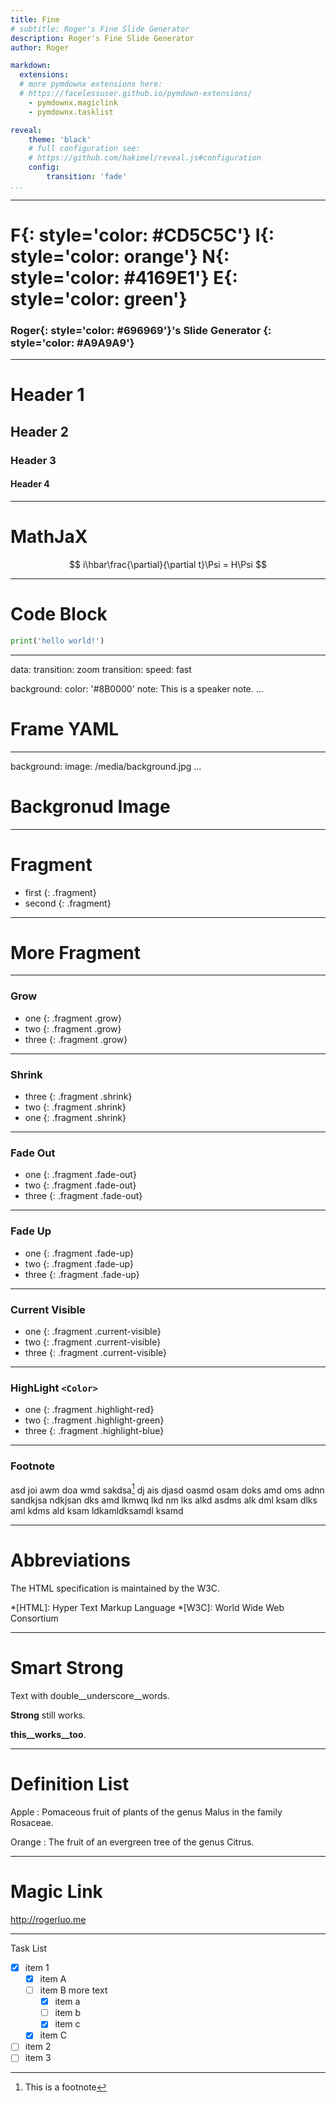 ```yaml
---
title: Fine
# subtitle: Roger's Fine Slide Generator
description: Roger's Fine Slide Generator
author: Roger

markdown:
  extensions:
  # more pymdownx extensions here:
  # https://facelessuser.github.io/pymdown-extensions/
    - pymdownx.magiclink
    - pymdownx.tasklist

reveal:
    theme: 'black'
    # full configuration see:
    # https://github.com/hakimel/reveal.js#configuration
    config:
        transition: 'fade'
...
```


---

# **F**{: style='color: #CD5C5C'} **I**{: style='color: orange'} **N**{: style='color: #4169E1'} **E**{: style='color: green'}

### **Roger**{: style='color: #696969'}'s Slide Generator {: style='color: #A9A9A9'}

---

# Header 1
## Header 2
### Header 3
#### Header 4

---

# MathJaX

$$
i\hbar\frac{\partial}{\partial t}\Psi = H\Psi
$$

---

# Code Block

```python
print('hello world!')
```

---
data:
    transition: zoom
transition:
    speed: fast

background:
    color: '#8B0000'
note: This is a speaker note.
...

# Frame YAML

---
background:
    image: /media/background.jpg
...

# Backgronud Image

---

# Fragment

- first
{: .fragment}
- second
{: .fragment}

---

# More Fragment

---

### Grow

- one
{: .fragment .grow}
- two
{: .fragment .grow}
- three
{: .fragment .grow}

---

### Shrink

- three
{: .fragment .shrink}
- two
{: .fragment .shrink}
- one
{: .fragment .shrink}

---

### Fade Out

- one
{: .fragment .fade-out}
- two
{: .fragment .fade-out}
- three
{: .fragment .fade-out}

---

### Fade Up

- one
{: .fragment .fade-up}
- two
{: .fragment .fade-up}
- three
{: .fragment .fade-up}

---

### Current Visible

- one
{: .fragment .current-visible}
- two
{: .fragment .current-visible}
- three
{: .fragment .current-visible}

---

### HighLight `<Color>`

- one
{: .fragment .highlight-red}
- two
{: .fragment .highlight-green}
- three
{: .fragment .highlight-blue}


---

### Footnote

asd joi awm doa wmd sakdsa[^1]
dj ais djasd oasmd osam doks
amd oms adnn sandkjsa ndkjsan dks amd lkmwq
lkd nm lks alkd asdms alk dml ksam dlks aml
kdms ald ksam ldkamldksamdl ksamd

[^1]: This is a footnote

---

# Abbreviations

The HTML specification
is maintained by the W3C.

*[HTML]: Hyper Text Markup Language
*[W3C]:  World Wide Web Consortium

---

# Smart Strong

Text with double__underscore__words.

__Strong__ still works.

__this__works__too__.

---

# Definition List

Apple
:   Pomaceous fruit of plants of the genus Malus in
    the family Rosaceae.

Orange
:   The fruit of an evergreen tree of the genus Citrus.

---

# Magic Link

http://rogerluo.me

---

Task List

- [X] item 1
    * [X] item A
    * [ ] item B
        more text
        + [x] item a
        + [ ] item b
        + [x] item c
    * [X] item C
- [ ] item 2
- [ ] item 3
